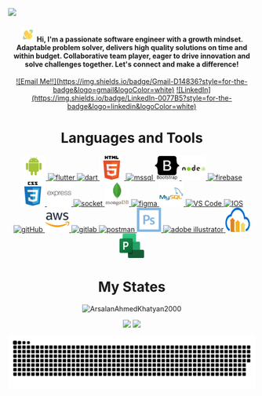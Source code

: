 
<img src="https://github.com/ArsalanAhmedKhatyan2000/ArsalanAhmedKhatyan2000/blob/main/banner.gif" />
<!-- 
<img src="https://profile-counter.glitch.me/ArsalanAhmedKhatyan2000/count.svg" />
![Visitor Count](https://profile-counter.glitch.me/ArsalanAhmedKhatyan2000/count.svg)
-->
<!-- Bio -->
<h4 align="center">
    <img src="https://github.com/ArsalanAhmedKhatyan2000/ArsalanAhmedKhatyan2000/blob/main/wave.gif" alt="Waving hand animated gif" height="30" width="30" />
Hi, I'm a passionate software engineer with a growth mindset. Adaptable problem solver, delivers high quality solutions on time and within budget. Collaborative team player, eager to drive innovation and solve challenges together. Let's connect and make a difference!
</h4>

<p align="center">
    <a href="mailto:kritikarvin2308@gmail.com">![Email Me!!](https://img.shields.io/badge/Gmail-D14836?style=for-the-badge&logo=gmail&logoColor=white)</a>
    <a href="https://www.linkedin.com/in/kritika-p-296739155/">![LinkedIn](https://img.shields.io/badge/LinkedIn-0077B5?style=for-the-badge&logo=linkedin&logoColor=white)</a>
</p>

<!-- Languages and Tools -->
<h1 align="center">Languages and Tools</h1>
<p align="center">
    <a href="https://developer.android.com" target="_blank">
        <img src="https://raw.githubusercontent.com/devicons/devicon/master/icons/android/android-original-wordmark.svg"
            alt="android" width="50" height="50" />
    </a>
    <a href="https://flutter.dev" target="_blank">
        <img src="https://www.vectorlogo.zone/logos/flutterio/flutterio-icon.svg" alt="flutter" width="40"
            height="40" />
    </a>
    <a href="https://dart.dev" target="_blank">
        <img src="https://www.vectorlogo.zone/logos/dartlang/dartlang-icon.svg" alt="dart" width="50" height="50" />
    </a>
    <a href="https://www.w3.org/html/" target="_blank">
        <img src="https://raw.githubusercontent.com/devicons/devicon/master/icons/html5/html5-original-wordmark.svg"
            alt="html5" width="50" height="50" />
    </a>
    <a href="https://www.microsoft.com/en-us/sql-server" target="_blank">
        <img src="https://www.svgrepo.com/show/303229/microsoft-sql-server-logo.svg" alt="mssql" width="40"
            height="40" />
    </a>
    <a href="https://getbootstrap.com" target="_blank">
        <img src="https://raw.githubusercontent.com/devicons/devicon/master/icons/bootstrap/bootstrap-plain-wordmark.svg"
            alt="bootstrap" width="50" height="50" />
    </a>
    <a href="https://nodejs.org" target="_blank">
        <img src="https://raw.githubusercontent.com/devicons/devicon/master/icons/nodejs/nodejs-original-wordmark.svg"
            alt="nodejs" width="50" height="50" />
    </a>
    <a href="https://firebase.google.com/" target="_blank">
        <img src="https://www.vectorlogo.zone/logos/firebase/firebase-icon.svg" alt="firebase" width="50" height="50" />
    </a>
    <a href="https://www.w3schools.com/css/" target="_blank">
        <img src="https://raw.githubusercontent.com/devicons/devicon/master/icons/css3/css3-original-wordmark.svg"
            alt="css3" width="50" height="50" />
    </a>
    <a href="https://expressjs.com" target="_blank">
        <img src="https://raw.githubusercontent.com/devicons/devicon/master/icons/express/express-original-wordmark.svg"
            alt="express" width="50" height="50" />
    </a>
    <a href="https://socket.io/" target="_blank">
        <img src="https://www.vectorlogo.zone/logos/socketio/socketio-icon.svg" alt="socket" width="50" height="50" />
    </a>
    <a href="https://www.mongodb.com/" target="_blank">
        <img src="https://raw.githubusercontent.com/devicons/devicon/master/icons/mongodb/mongodb-original-wordmark.svg"
            alt="mongodb" width="50" height="50" />
    </a>
    <a href="https://www.figma.com/" target="_blank">
        <img src="https://www.vectorlogo.zone/logos/figma/figma-icon.svg" alt="figma" width="50" height="50" />
    </a>
    <a href="https://www.mysql.com/" target="_blank">
        <img src="https://raw.githubusercontent.com/devicons/devicon/master/icons/mysql/mysql-original-wordmark.svg"
            alt="mysql" width="50" height="50" />
    </a>
    <a href="https://code.visualstudio.com/" target="_blank">
        <img src="https://www.vectorlogo.zone/logos/visualstudio_code/visualstudio_code-icon.svg" alt="VS Code"
            width="50" height="50">
    </a>
    <a href="https://developer.apple.com/" target="_blank">
        <img src="https://www.vectorlogo.zone/logos/apple/apple-tile.svg" alt="IOS" width="50" height="50">
    </a>
    <a href="https://github.com/" target="_blank">
        <img src="https://www.vectorlogo.zone/logos/github/github-icon.svg" alt="gitHub" width="50" height="50" />
    </a>
    <a href="https://aws.amazon.com" target="_blank">
        <img src="https://raw.githubusercontent.com/devicons/devicon/master/icons/amazonwebservices/amazonwebservices-original-wordmark.svg"
            alt="aws" width="50" height="50" />
    </a>
    <a href="https://about.gitlab.com/" target="_blank">
        <img src="https://www.vectorlogo.zone/logos/gitlab/gitlab-icon.svg" alt="gitlab" width="50" height="50" />
    </a>
    <a href="https://www.postman.com/" target="_blank">
        <img src="https://www.vectorlogo.zone/logos/getpostman/getpostman-icon.svg" alt="postman" width="50"
            height="50" />
    </a>
    <a href="https://www.photoshop.com/en" target="_blank">
        <img src="https://raw.githubusercontent.com/devicons/devicon/master/icons/photoshop/photoshop-line.svg"
            alt="photoshop" width="50" height="50" />
    </a>
    <a href="https://www.adobe.com/products/illustrator.html" target="_blank">
        <img src="https://www.vectorlogo.zone/logos/adobe_illustrator/adobe_illustrator-icon.svg"
            alt="adobe illustrator" width="50" height="50" />
    </a>
    <a href="https://cloudinary.com/" target="_blank">
        <img src="svg/cloudinary.svg" alt="cloudinary" width="50" height="50" />
    </a>
    <a href="https://www.microsoft.com/en/microsoft-365/project/project-management-software" target="_blank">
        <img src="svg/ms_project.svg" alt="MS Project" width="50" height="50" />
    </a>
</p>


<!-- states -->
<h1 align="center">My States</h1>
<p align="center">
    <img src="https://github-readme-streak-stats.herokuapp.com?user=ArsalanAhmedKhatyan2000&hide_border=true&bg_color=1F222E&theme=monokai-metallian"
        height="192px" alt=" ArsalanAhmedKhatyan2000" />
</p>
<p align="center">
    <img src="https://github-readme-stats.vercel.app/api?username=ArsalanAhmedKhatyan2000&hide_border=true&show_icons=true&bg_color=1F222E&theme=dark"
        height="192px" />
    <img src="https://github-readme-stats.vercel.app/api/top-langs/?username=ArsalanAhmedKhatyan2000&layout=donut&hide_border=true&show_icons=true&bg_color=1F222E&theme=dark"
        height="192px" />
</p>

![Snake animation](https://github.com/ArsalanAhmedKhatyan2000/ArsalanAhmedKhatyan2000/blob/output/github-contribution-grid-snake-dark.svg)

